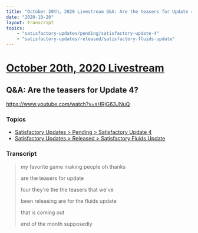 ```yaml
---
title: "October 20th, 2020 Livestream Q&A: Are the teasers for Update 4?"
date: "2020-10-20"
layout: transcript
topics:
    - "satisfactory-updates/pending/satisfactory-update-4"
    - "satisfactory-updates/released/satisfactory-fluids-update"
---
```

# [October 20th, 2020 Livestream](../2020-10-20.md)
## Q&A: Are the teasers for Update 4?
https://www.youtube.com/watch?v=sHRjG63JNuQ

### Topics
* [Satisfactory Updates > Pending > Satisfactory Update 4](../topics/satisfactory-updates/pending/satisfactory-update-4.md)
* [Satisfactory Updates > Released > Satisfactory Fluids Update](../topics/satisfactory-updates/released/satisfactory-fluids-update.md)

### Transcript

> my favorite game making people oh thanks
>
> are the teasers for update
>
> four they're the the teasers that we've
>
> been releasing are for the fluids update
>
> that is coming out
>
> end of the month supposedly
>

